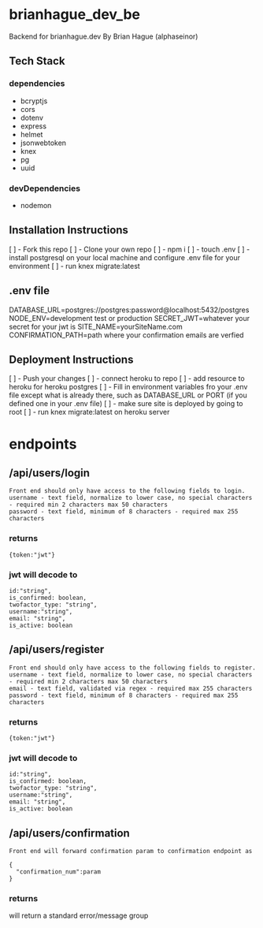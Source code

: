 # brianhague_dev_be
Backend for brianhague.dev
By Brian Hague (alphaseinor)


## Tech Stack
### dependencies
   - bcryptjs
   - cors
   - dotenv
   - express
   - helmet
   - jsonwebtoken
   - knex
   - pg
   - uuid
  ### devDependencies
   - nodemon


## Installation Instructions
[ ] - Fork this repo
[ ] - Clone your own repo
[ ] - npm i
[ ] - touch .env
[ ] - install postgresql on your local machine and configure .env file for your environment
[ ] - run knex migrate:latest

## .env file
DATABASE_URL=postgres://postgres:password@localhost:5432/postgres
NODE_ENV=development test or production
SECRET_JWT=whatever your secret for your jwt is
SITE_NAME=yourSiteName.com
CONFIRMATION_PATH=path where your confirmation emails are verfied

## Deployment Instructions
[ ] - Push your changes
[ ] - connect heroku to repo
[ ] - add resource to heroku for heroku postgres
[ ] - Fill in environment variables fro your .env file except what is already there, such as DATABASE_URL or PORT (if you defined one in your .env file)
[ ] - make sure site is deployed by going to root
[ ] - run knex migrate:latest on heroku server

# endpoints

## /api/users/login
```
Front end should only have access to the following fields to login.
username - text field, normalize to lower case, no special characters - required min 2 characters max 50 characters
password - text field, minimum of 8 characters - required max 255 characters
```
### returns
```
{token:"jwt"}
```
### jwt will decode to
```
id:"string",
is_confirmed: boolean,
twofactor_type: "string",
username:"string",
email: "string",
is_active: boolean
```

## /api/users/register
```
Front end should only have access to the following fields to register.
username - text field, normalize to lower case, no special characters - required min 2 characters max 50 characters
email - text field, validated via regex - required max 255 characters
password - text field, minimum of 8 characters - required max 255 characters
```
### returns
```
{token:"jwt"}
```
### jwt will decode to
```
id:"string",
is_confirmed: boolean,
twofactor_type: "string",
username:"string",
email: "string",
is_active: boolean
```

## /api/users/confirmation
```
Front end will forward confirmation param to confirmation endpoint as

{
  "confirmation_num":param
}

```

### returns
will return a standard error/message group 
